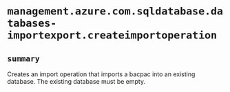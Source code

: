 # `management.azure.com.sqldatabase.databases-importexport.createimportoperation`

## `summary`
Creates an import operation that imports a bacpac into an existing database. The existing database must be empty.


